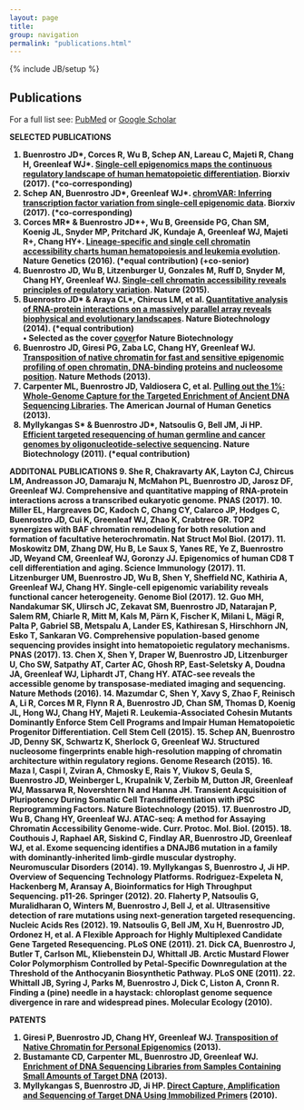 ```yaml
---
layout: page
title: 
group: navigation
permalink: "publications.html"
---
```

{% include JB/setup %}

<script type='text/javascript' src='https://d1bxh8uas1mnw7.cloudfront.net/assets/embed.js'></script>

Publications
------------------------

For a full list see: <a href="http://www.ncbi.nlm.nih.gov/pubmed?term=%22Buenrostro%20J%22%5BAuthor%5D%20OR%20%22Buenrostro%20JD%22%5BAuthor%5D" target="_blank">PubMed</a> or <a href="https://scholar.google.com/citations?user=M9sejPIAAAAJ&hl=en" target="_blank">Google Scholar</a>

<b>SELECTED PUBLICATIONS
1. <b>Buenrostro JD</b>\*, Corces R, Wu B, Schep AN, <b>Lareau C</b>, Majeti R, Chang H, Greenleaf WJ\*. <a href="http://biorxiv.org/content/early/2017/02/21/109843.1" target="_blank">Single-cell epigenomics maps the continuous regulatory landscape of human hematopoietic differentiation</a>. Biorxiv (2017). (\*co-corresponding)
2. Schep AN, <b>Buenrostro JD</b>\*, Greenleaf WJ\*. <a href="http://biorxiv.org/content/early/2017/02/21/110346" target="_blank">chromVAR: Inferring transcription factor variation from single-cell epigenomic data</a>. Biorxiv (2017). (\*co-corresponding)
3. Corces MR\* & <b>Buenrostro JD</b>\*+, Wu B, Greenside PG, Chan SM, Koenig JL, Snyder MP, Pritchard JK, Kundaje A, Greenleaf WJ, Majeti R+, Chang HY+. <a href="http://www.nature.com/ng/journal/v48/n10/full/ng.3646.html" target="_blank">Lineage-specific and single cell chromatin accessibility charts human hematopoiesis and leukemia evolution</a>. Nature Genetics (2016). (\*equal contribution) (+co-senior)
4. <b>Buenrostro JD</b>, Wu B, Litzenburger U, Gonzales M, Ruff D, Snyder M, Chang HY, Greenleaf WJ. <a href="http://www.nature.com/nature/journal/v523/n7561/full/nature14590.html" target="_blank">Single-cell chromatin accessibility reveals principles of regulatory variation</a>. Nature (2015).
5. <b>Buenrostro JD</b>\* & Araya CL\*, Chircus LM, et al. <a href="http://www.nature.com/nbt/journal/v32/n6/abs/nbt.2880.html" target="_blank">Quantitative analysis of RNA-protein interactions on a massively parallel array reveals biophysical and evolutionary landscapes</a>. Nature Biotechnology (2014). (\*equal contribution)<br>
   •  Selected as the cover <a href="http://www.nature.com/nbt/journal/v32/n6/covers/index.html" target="_blank">cover</a>for Nature Biotechnology
6. <b>Buenrostro JD</b>, Giresi PG, Zaba LC, Chang HY, Greenleaf WJ. <a href="http://www.nature.com/nmeth/journal/v10/n12/abs/nmeth.2688.html" target="_blank">Transposition of native chromatin for fast and sensitive epigenomic profiling of open chromatin, DNA-binding proteins and nucleosome position</a>. Nature Methods (2013).
7. Carpenter ML, <b>Buenrostro JD</b>, Valdiosera C, et al. <a href="http://www.sciencedirect.com/science/article/pii/S000292971300459X" target="_blank">Pulling out the 1%: Whole-Genome Capture for the Targeted Enrichment of Ancient DNA Sequencing Libraries</a>. The American Journal of Human Genetics (2013).
8. Myllykangas S\* & <b>Buenrostro JD</b>\*, Natsoulis G, Bell JM, Ji HP. <a href="http://www.nature.com/nbt/journal/v29/n11/full/nbt.1996.html" target="_blank">Efficient targeted resequencing of human germline and cancer genomes by oligonucleotide-selective sequencing</a>. Nature Biotechnology (2011). (\*equal contribution)

<b>ADDITONAL PUBLICATIONS
9. She R, Chakravarty AK, Layton CJ, Chircus LM, Andreasson JO, Damaraju N, McMahon PL, <b>Buenrostro JD</b>, Jarosz DF, Greenleaf WJ. Comprehensive and quantitative mapping of RNA-protein interactions across a transcribed eukaryotic genome. PNAS (2017).
10. Miller EL, Hargreaves DC, Kadoch C, Chang CY, Calarco JP, Hodges C, <b>Buenrostro JD</b>, Cui K, Greenleaf WJ, Zhao K, Crabtree GR. TOP2 synergizes with BAF chromatin remodeling for both resolution and formation of facultative heterochromatin. Nat Struct Mol Biol. (2017).
11. Moskowitz DM, Zhang DW, Hu B, Le Saux S, Yanes RE, Ye Z, <b>Buenrostro JD</b>, Weyand CM, Greenleaf WJ, Goronzy JJ. Epigenomics of human CD8 T cell differentiation and aging. Science Immunology (2017).
11. Litzenburger UM, <b>Buenrostro JD</b>, Wu B, Shen Y, Sheffield NC, Kathiria A, Greenleaf WJ, Chang HY. Single-cell epigenomic variability reveals functional cancer heterogeneity. Genome Biol (2017).
12. Guo MH, Nandakumar SK, Ulirsch JC, Zekavat SM, <b>Buenrostro JD</b>, Natarajan P, Salem RM, Chiarle R, Mitt M, Kals M, Pärn K, Fischer K, Milani L, Mägi R, Palta P, Gabriel SB, Metspalu A, Lander ES, Kathiresan S, Hirschhorn JN, Esko T, Sankaran VG. Comprehensive population-based genome sequencing provides insight into hematopoietic regulatory mechanisms. PNAS (2017).
13. Chen X, Shen Y, Draper W, <b>Buenrostro JD</b>, Litzenburger U, Cho SW, Satpathy AT, Carter AC, Ghosh RP, East-Seletsky A, Doudna JA, Greenleaf WJ, Liphardt JT, Chang HY. ATAC-see reveals the accessible genome by transposase-mediated imaging and sequencing. Nature Methods (2016).
14. Mazumdar C, Shen Y, Xavy S, Zhao F, Reinisch A, Li R, Corces M R, Flynn R A, <b>Buenrostro JD</b>, Chan SM, Thomas D, Koenig JL, Hong WJ, Chang HY, Majeti R. Leukemia-Associated Cohesin Mutants Dominantly Enforce Stem Cell Programs and Impair Human Hematopoietic Progenitor Differentiation. Cell Stem Cell (2015).
15. Schep AN, <b>Buenrostro JD</b>, Denny SK, Schwartz K, Sherlock G, Greenleaf WJ. Structured nucleosome fingerprints enable high-resolution mapping of chromatin architecture within regulatory regions. Genome Research (2015).
16. Maza I, Caspi I, Zviran A, Chmosky E, Rais Y, Viukov S, Geula S, <b>Buenrostro JD</b>, Weinberger L, Krupalnik V, Zerbib M, Dutton JR, Greenleaf WJ, Massarwa R, Novershtern N and Hanna JH. Transient Acquisition of Pluripotency During Somatic Cell Transdifferentiation with iPSC Reprogramming Factors. Nature Biotechnology (2015).
17. <b>Buenrostro JD</b>, Wu B, Chang HY, Greenleaf WJ. ATAC-seq: A method for Assaying Chromatin Accessibility Genome-wide. Curr. Protoc. Mol. Biol. (2015).
18. Couthouis J, Raphael AR, Siskind C, Findlay AR, <b>Buenrostro JD</b>, Greenleaf WJ, et al. Exome sequencing identifies a DNAJB6 mutation in a family with dominantly-inherited limb-girdle muscular dystrophy. Neuromuscular Disorders (2014).
19. Myllykangas S, <b>Buenrostro J</b>, Ji HP. Overview of Sequencing Technology Platforms.  Rodriguez-Expeleta N, Hackenberg M, Aransay A, Bioinformatics for High Throughput Sequencing. p11-26. Springer (2012).
20. Flaherty P, Natsoulis G, Muralidharan O, Winters M, <b>Buenrostro J</b>, Bell J, et al. Ultrasensitive detection of rare mutations using next-generation targeted resequencing. Nucleic Acids Res (2012).
19. Natsoulis G, Bell JM, Xu H, <b>Buenrostro JD</b>, Ordonez H, et al. A Flexible Approach for Highly Multiplexed Candidate Gene Targeted Resequencing. PLoS ONE (2011).
21. Dick CA, <b>Buenrostro J</b>, Butler T, Carlson ML, Kliebenstein DJ, Whittall JB. Arctic Mustard Flower Color Polymorphism Controlled by Petal-Specific Downregulation at the Threshold of the Anthocyanin Biosynthetic Pathway. PLoS ONE (2011).
22. Whittall JB, Syring J, Parks M, <b>Buenrostro J</b>, Dick C, Liston A, Cronn R. Finding a (pine) needle in a haystack: chloroplast genome sequence divergence in rare and widespread pines. Molecular Ecology (2010).

<b>PATENTS
1. Giresi P, <b>Buenrostro JD</b>, Chang HY, Greenleaf WJ. <a href="https://www.google.com/patents/US20160060691" target="_blank">Transposition of Native Chromatin for Personal Epigenomics</a> (2013).
2. Bustamante CD, Carpenter ML, <b>Buenrostro JD</b>, Greenleaf WJ. <a href="https://www.google.com/patents/US20150360194" target="_blank">Enrichment of DNA Sequencing Libraries from Samples Containing Small Amounts of Target DNA</a> (2013).
3. Myllykangas S, <b>Buenrostro JD</b>, Ji HP. <a href="https://www.google.com/patents/US9309556" target="_blank">Direct Capture, Amplification and Sequencing of Target DNA Using Immobilized Primers</a> (2010).
